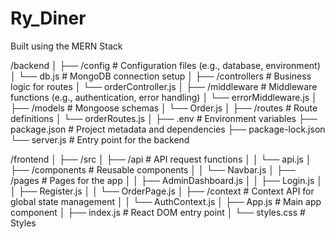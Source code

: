 # Ry_Diner

Built using the MERN Stack

/backend
│
├── /config # Configuration files (e.g., database, environment)
│ └── db.js # MongoDB connection setup
│
├── /controllers # Business logic for routes
│ └── orderController.js
│
├── /middleware # Middleware functions (e.g., authentication, error handling)
│ └── errorMiddleware.js
│
├── /models # Mongoose schemas
│ └── Order.js
│
├── /routes # Route definitions
│ └── orderRoutes.js
│
├── .env # Environment variables
├── package.json # Project metadata and dependencies
├── package-lock.json
└── server.js # Entry point for the backend

/frontend
│
├── /src
│ ├── /api # API request functions
│ │ └── api.js
│ ├── /components # Reusable components
│ │ └── Navbar.js
│ ├── /pages # Pages for the app
│ │ ├── AdminDashboard.js
│ │ ├── Login.js
│ │ ├── Register.js
│ │ └── OrderPage.js
│ ├── /context # Context API for global state management
│ │ └── AuthContext.js
│ ├── App.js # Main app component
│ ├── index.js # React DOM entry point
│ └── styles.css # Styles
